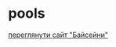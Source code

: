 # pools

<a href="https://htmlpreview.github.io/?https://github.com/i3odja/pools/blob/master/index.html">переглянути сайт "Байсейни"</a>
